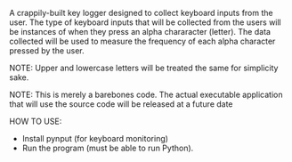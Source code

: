 A crappily-built key logger designed to collect keyboard inputs from the user. The type of keyboard inputs that will be collected from the users will be instances of when they press an alpha chararacter (letter). The data collected will be used to measure the frequency of each alpha character pressed by the user.
 
NOTE: Upper and lowercase letters will be treated the same for simplicity sake. 

NOTE: This is merely a barebones code. The actual executable application that will use the source code will be released at a future date

HOW TO USE:
- Install pynput (for keyboard monitoring)  
- Run the program (must be able to run Python).   
